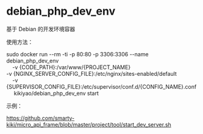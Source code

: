 # debian_php_dev_env
基于 Debian 的开发环境容器

使用方法：

sudo docker run --rm -ti -p 80:80 -p 3306:3306 --name debian_php_dev_env \
      -v {CODE_PATH}:/var/www/{PROJECT_NAME} \
      -v {NGINX_SERVER_CONFIG_FILE}:/etc/nginx/sites-enabled/default \
      -v {SUPERVISOR_CONFIG_FILE}:/etc/supervisor/conf.d/{CONFIG_NAME}.conf \
      kikiyao/debian_php_dev_env start  

示例：  

https://github.com/smarty-kiki/micro_api_frame/blob/master/project/tool/start_dev_server.sh
